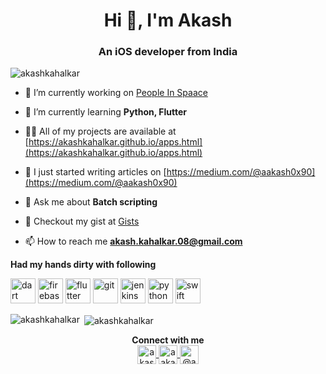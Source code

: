 <h1 align="center">Hi 👋, I'm Akash</h1>

<h3 align="center">An iOS developer from India</h3>

<p align="left"> <img src="https://komarev.com/ghpvc/?username=akashkahalkar" alt="akashkahalkar" /> </p>

- 🔭 I’m currently working on [People In Spaace](https://github.com/akashkahalkar/PeopleInSpace)

- 🌱 I’m currently learning **Python, Flutter**

- 👨‍💻 All of my projects are available at [https://akashkahalkar.github.io/apps.html](https://akashkahalkar.github.io/apps.html)

- 📝 I just started writing articles on [https://medium.com/@aakash0x90](https://medium.com/@aakash0x90)

- 💬 Ask me about **Batch scripting**

- 📜 Checkout my gist at [Gists](https://gist.github.com/akashkahalkar)

- 📫 How to reach me **akash.kahalkar.08@gmail.com**

**Had my hands dirty with following**

<p align="left">
  <img src="https://www.vectorlogo.zone/logos/dartlang/dartlang-icon.svg" alt="dart" width="40" height="40"/>
  <img src="https://www.vectorlogo.zone/logos/firebase/firebase-icon.svg" alt="firebase" width="40" height="40"/> 
  <img src="https://www.vectorlogo.zone/logos/flutterio/flutterio-icon.svg" alt="flutter" width="40" height="40"/>
  <img src="https://www.vectorlogo.zone/logos/git-scm/git-scm-icon.svg" alt="git" width="40" height="40"/> 
  <img src="https://www.vectorlogo.zone/logos/jenkins/jenkins-icon.svg" alt="jenkins" width="40" height="40"/> 
  <img src="https://devicons.github.io/devicon/devicon.git/icons/python/python-original.svg" alt="python" width="40" height="40"/> 
  <img src="https://devicons.github.io/devicon/devicon.git/icons/swift/swift-original-wordmark.svg" alt="swift" width="40" height="40"/>
</p>

<p>
  <img align="left" src="https://github-readme-stats.vercel.app/api/top-langs/?username=akashkahalkar&layout=compact&hide=html" alt="akashkahalkar" />
</p>

<p>
  &nbsp;<img align="center" src="https://github-readme-stats.vercel.app/api?username=akashkahalkar&show_icons=true" alt="akashkahalkar" />
</p>

<p align="center">
  <b>Connect with me</b>
  <br>
<a href="https://linkedin.com/in/akash-kahalkar" target="blank">
  <img align="center" src="https://cdn.jsdelivr.net/npm/simple-icons@3.0.1/icons/linkedin.svg" alt="akash-kahalkar" height="30" width="30" />
</a>
<a href="https://instagram.com/aakash_kahalkar" target="blank">
  <img align="center" src="https://cdn.jsdelivr.net/npm/simple-icons@3.0.1/icons/instagram.svg" alt="aakash_kahalkar" height="30" width="30" />
</a>
<a href="https://medium.com/@aakash0x90" target="blank"><img align="center" src="https://cdn.jsdelivr.net/npm/simple-icons@3.0.1/icons/medium.svg" alt="@aakash0x90" height="30" width="30" />
</a>
</p>
